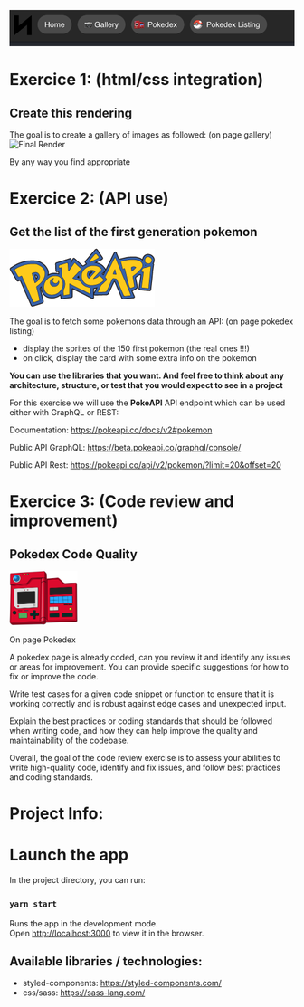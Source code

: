 ![Final Render](./readme_images/AppMenu.png)

# Exercice 1: (html/css integration)
## Create this rendering
The goal is to create a gallery of images as followed: (on page gallery)
![Final Render](./readme_images/finalRender.png)

By any way you find appropriate

# Exercice 2: (API use)
## Get the list of the first generation pokemon

![PokeApi](./readme_images/pokeapi.png)

The goal is to fetch some pokemons data through an API: (on page pokedex listing)
- display the sprites of the 150 first pokemon (the real ones !!!)
- on click, display the card with some extra info on the pokemon

**You can use the libraries that you want. And feel free to think about any architecture, structure, or test that you would expect to see in a project**

For this exercise we will use the **PokeAPI** API endpoint which can be used either with GraphQL or REST:

Documentation:
https://pokeapi.co/docs/v2#pokemon

Public API GraphQL:
https://beta.pokeapi.co/graphql/console/

Public API Rest:
https://pokeapi.co/api/v2/pokemon/?limit=20&offset=20

# Exercice 3: (Code review and improvement)
## Pokedex Code Quality

<img src="./readme_images/pokedex.png" width=120 />

On page Pokedex

A pokedex page is already coded, can you review it and identify any issues or areas for improvement. You can provide specific suggestions for how to fix or improve the code.

Write test cases for a given code snippet or function to ensure that it is working correctly and is robust against edge cases and unexpected input.

Explain the best practices or coding standards that should be followed when writing code, and how they can help improve the quality and maintainability of the codebase.

Overall, the goal of the code review exercise is to assess your abilities to write high-quality code, identify and fix issues, and follow best practices and coding standards.


# Project Info:

# Launch the app

In the project directory, you can run:

### `yarn start`

Runs the app in the development mode.\
Open [http://localhost:3000](http://localhost:3000) to view it in the browser.

## Available libraries / technologies:

- styled-components: https://styled-components.com/
- css/sass: https://sass-lang.com/


